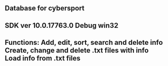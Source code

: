Database for cybersport
---------
SDK ver 10.0.17763.0
Debug win32
---------
Functions:
Add, edit, sort, search and delete info
Create, change and delete .txt files with info
Load info from .txt files
--------
